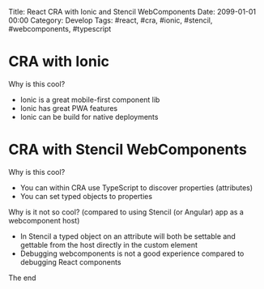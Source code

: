 Title: React CRA with Ionic and Stencil WebComponents
Date: 2099-01-01 00:00
Category: Develop
Tags: #react, #cra, #ionic, #stencil, #webcomponents, #typescript

# CRA with Ionic

Why is this cool?  
* Ionic is a great mobile-first component lib
* Ionic has great PWA features
* Ionic can be build for native deployments

# CRA with Stencil WebComponents

Why is this cool?  
* You can within CRA use TypeScript to discover properties (attributes)
* You can set typed objects to properties

Why is it not so cool? (compared to using Stencil (or Angular) app as a webcomponent host)
* In Stencil a typed object on an attribute will both be settable and gettable from the host directly in the custom element
* Debugging webcomponents is not a good experience compared to debugging React components

The end
